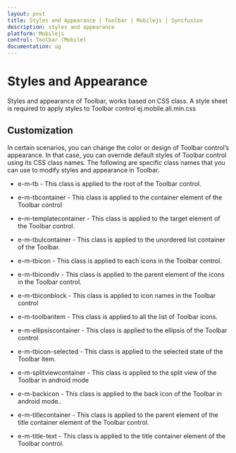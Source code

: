 ```yaml
---
layout: post
title: Styles and Appearance | Toolbar | Mobilejs | Syncfusion
description: styles and appearance
platform: Mobilejs
control: Toolbar (Mobile)
documentation: ug
---
```


# Styles and Appearance

Styles and appearance of Toolbar, works based on CSS class. A style sheet is required to apply styles to Toolbar control ej.mobile.all.min.css

## Customization

In certain scenarios, you can change the color or design of Toolbar control’s appearance. In that case, you can override default styles of Toolbar control using its CSS class names. The following are specific class names that you can use to modify styles and appearance in Toolbar.

* e-m-tb - This class is applied to the root of the Toolbar control.

* e-m-tbcontainer - This class is applied to the container element of the Toolbar control

* e-m-templatecontainer - This class is applied to the target element of the Toolbar control.

* e-m-tbulcontainer - This class is applied to the unordered list container of the Toolbar.

* e-m-tbicon - This class is applied to each icons in the Toolbar control.

* e-m-tbicondiv - This class is applied to the parent element of the icons in the Toolbar control.

* e-m-tbiconblock - This class is applied to icon names in the Toolbar control

* e-m-toolbaritem - This class is applied to all the list of Toolbar icons.

* e-m-ellipsiscontainer - This class is applied to the ellipsis of the Toolbar control

* e-m-tbicon-selected - This class is applied to the selected state of the Toolbar item.

* e-m-splitviewcontainer - This class is applied to the split view of the Toolbar in android mode

* e-m-backicon - This class is applied to the back icon of the Toolbar in android mode..

* e-m-titlecontainer - This class is applied to the parent element of the title container element of the Toolbar control.

* e-m-title-text - This class is applied to the title container element of the Toolbar control.